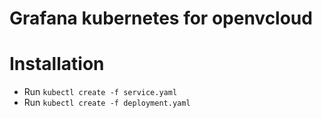 # Grafana kubernetes for openvcloud

# Installation
- Run `kubectl create -f service.yaml`
- Run `kubectl create -f deployment.yaml`
